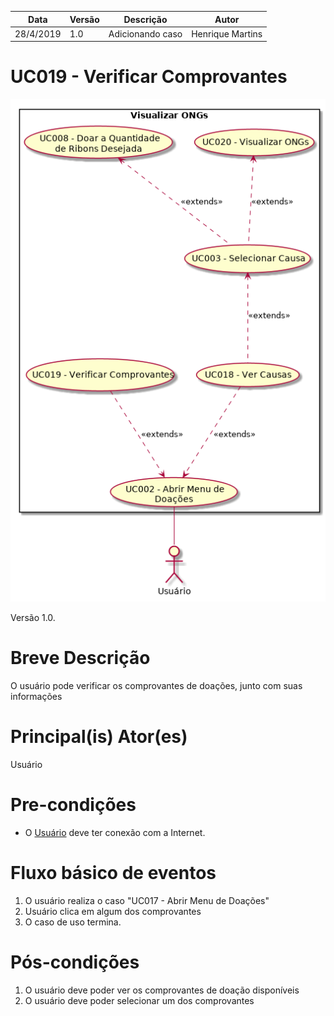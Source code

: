 | Data       | Versão  | Descrição       | Autor            |
| ---------- | ------- | --------------- | ---------------- |
| 28/4/2019 | 1.0 | Adicionando caso | Henrique Martins |


# UC019 - Verificar Comprovantes


![diagrama](Visualizar_ONGs.png)

Versão 1.0.

# Breve Descrição
O usuário pode verificar os comprovantes de doações, junto com suas informações

# Principal(is) Ator(es)
Usuário

# Pre-condições
- O [Usuário](https://github.com/requisitos-2019-1/Ribon/blob/master/Modelagem%20de%20Requisitos/Lexicos/Usuário.md) deve ter conexão com a Internet.

# Fluxo básico de eventos
1. O usuário realiza o caso "UC017 - Abrir Menu de Doações"
1. Usuário clica em algum dos comprovantes
1. O caso de uso termina.


# Pós-condições
1. O usuário deve poder ver os comprovantes de doação disponíveis
1. O usuário deve poder selecionar um dos comprovantes
